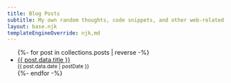 ```yaml
---
title: Blog Posts
subtitle: My own random thoughts, code snippets, and other web-related stuff I'd like to share out there
layout: base.njk
templateEngineOverride: njk,md
---
```


<ul>
  {%- for post in collections.posts | reverse  -%}
    <li>
      <a href="{{ post.url }}">{{ post.data.title }}</a>
      <small style="display: block">{{ post.data.date | postDate }}</small>
    </li>
  {%- endfor -%}
</ul>

